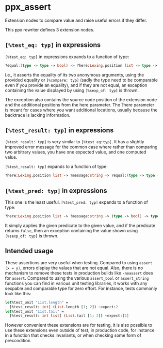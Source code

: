 ppx\_assert
===========

Extension nodes to compare value and raise useful errors if they differ.

This ppx rewriter defines 3 extension nodes.

`[%test_eq: typ]` in expressions
--------------------------------

`[%test_eq: typ]` in expressions expands to a function of type:

```ocaml
?equal:(type -> type -> bool) -> ?here:Lexing.position list -> type -> type -> unit
```

i.e., it asserts the equality of its two anonymous arguments, using the provided equality
or `[%compare: typ]` (sadly the type need to be comparable even if you provide an
equality), and if they are not equal, an exception containing the value displayed by using
`[%sexp_of: typ]` is thrown.

The exception also contains the source code position of the extension node and the
additional positions from the here parameter. The ?here parameter is meant for cases where
you want additional locations, usually because the backtrace is lacking information.

`[%test_result: typ]` in expressions
------------------------------------

`[%test_result: typ]` is very similar to `[%test_eq:typ]`. It has a slightly improved
error message for the common case where rather than comparing two arbitrary values, you
have one expected value, and one computed value.

`[%test_result: typ]` expands to a function of type:

```ocaml
?here:Lexing.position list -> ?message:string -> ?equal:(type -> type -> bool) -> expect:typ -> typ -> unit
```

`[%test_pred: typ]` in expressions
----------------------------------

This one is the least useful. `[%test_pred: typ]` expands to a function of type:

```ocaml
?here:Lexing.position list -> ?message:string -> (type -> bool) -> type -> unit
```

It simply applies the given predicate to the given value, and if the predicate returns `false`,
then an exception containing the value shown using `[%sexp_of: typ]` is thrown.

Intended usage
--------------

These assertions are very useful when testing. Compared to using `assert (x = y)`, errors
display the values that are not equal. Also, there is no mechanism to remove these tests
in production builds like `-noassert` does for `assert`. Compared to using the various
`assert_bool` or `assert_string` functions you can find in various unit testing libraries,
it works with any sexpable and comparable type for zero effort.  For instance, tests
commonly look like this:

```ocaml
let%test_unit "List.length" =
  [%test_result: int] (List.length [1; 2]) ~expect:2
let%test_unit "List.tail" =
  [%test_result: int list] (List.tail [1; 2]) ~expect:[2]
```

However convenient these extensions are for testing, it is also possible to use these
extensions even outside of test, in production code, for instance in a function that
checks invariants, or when checking some form of precondition.
